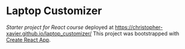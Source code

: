 # Laptop Customizer
_Starter project for React course_
deployed at https://christopher-xavier.github.io/laptop_customizer/
This project was bootstrapped with [Create React App](https://github.com/facebook/create-react-app).
